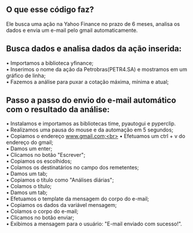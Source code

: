 O que esse código faz?
-
Ele busca uma ação na Yahoo Finance no prazo de 6 meses, analisa os dados e envia um e-mail pelo gmail automaticamente.

Busca dados e analisa dados da ação inserida:
-
   • Importamos a biblioteca yfinance;<br>
   • Inserimos o nome da ação da Petrobras(PETR4.SA) e mostramos em um gráfico de linha;<br>
   • Fazemos a análise para puxar a cotação máxima, mínima e atual;<br>

Passo a passo do envio do e-mail automático com o resultado da análise:
-
  • Instalamos e importamos as bibliotecas time, pyautogui e pyperclip.<br>
  • Realizamos uma pausa do mouse e da automação em 5 segundos;<br>
  • Copiamos o endereço www.gmail.com;<br>
  • Efetuamos um ctrl + v do endereço do gmail;<br>
  • Damos um enter;<br>
  • Clicamos no botão "Escrever";<br>
  • Copiamos os escolhidos;<br>
  • Colamos os destinatários no campo dos remetentes;<br>
  • Damos um tab;<br>
  • Copiamos o título como "Análises diárias";<br>
  • Colamos o título;<br>
  • Damos um tab;<br>
  • Efetuamos o template da mensagem do corpo do e-mail;<br>
  • Copiamos os dados da variável mensagem;<br>
  • Colamos o corpo do e-mail;<br>
  • Clicamos no botão enviar;<br>
  • Exibimos a mensagem para o usuário: "E-mail enviado com sucesso!".<br>

